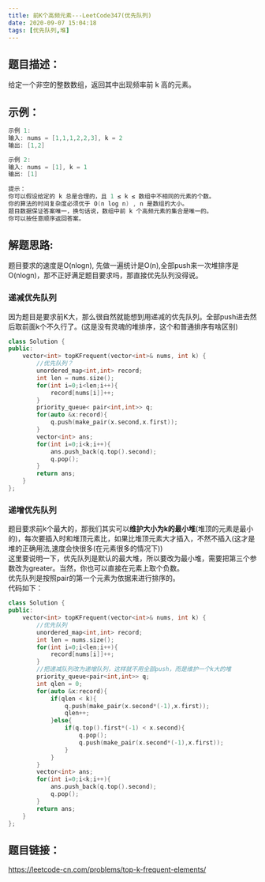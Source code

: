 ```yaml
---
title: 前K个高频元素---LeetCode347(优先队列)
date: 2020-09-07 15:04:18
tags: [优先队列,堆]
---
```

## 题目描述：  
给定一个非空的整数数组，返回其中出现频率前 k 高的元素。

## 示例：   
```cpp
示例 1:
输入: nums = [1,1,1,2,2,3], k = 2
输出: [1,2]

示例 2:
输入: nums = [1], k = 1
输出: [1]
 
提示：
你可以假设给定的 k 总是合理的，且 1 ≤ k ≤ 数组中不相同的元素的个数。
你的算法的时间复杂度必须优于 O(n log n) , n 是数组的大小。
题目数据保证答案唯一，换句话说，数组中前 k 个高频元素的集合是唯一的。
你可以按任意顺序返回答案。
```
<!-- more -->

## 解题思路:  
题目要求的速度是O(nlogn), 先做一遍统计是O(n),全部push来一次堆排序是O(nlogn)，那不正好满足题目要求吗，那直接优先队列没得说。  
### 递减优先队列
因为题目是要求前K大，那么很自然就能想到用递减的优先队列。全部push进去然后取前面k个不久行了。(这是没有灵魂的堆排序，这个和普通排序有啥区别)  
```cpp
class Solution {
public:
    vector<int> topKFrequent(vector<int>& nums, int k) {
        //优先队列？
        unordered_map<int,int> record;
        int len = nums.size();
        for(int i=0;i<len;i++){
            record[nums[i]]++;
        }
        priority_queue< pair<int,int>> q;
        for(auto &x:record){
            q.push(make_pair(x.second,x.first));
        }
        vector<int> ans;
        for(int i=0;i<k;i++){
            ans.push_back(q.top().second);
            q.pop();
        }
        return ans;
    }
};
```

### 递增优先队列
题目要求前k个最大的，那我们其实可以**维护大小为k的最小堆**(堆顶的元素是最小的)，每次要插入时和堆顶元素比，如果比堆顶元素大才插入，不然不插入(这才是堆的正确用法,速度会快很多(在元素很多的情况下))  
这里要说明一下，优先队列是默认的最大堆，所以要改为最小堆，需要把第三个参数改为greater<???>。当然，你也可以直接在元素上取个负数。  
优先队列是按照pair的第一个元素为依据来进行排序的。  
代码如下： 
```cpp
class Solution {
public:
    vector<int> topKFrequent(vector<int>& nums, int k) {
        //优先队列
        unordered_map<int,int> record;
        int len = nums.size();
        for(int i=0;i<len;i++){
            record[nums[i]]++;
        }
        //把递减队列改为递增队列，这样就不用全部push，而是维护一个k大的堆
        priority_queue<pair<int,int>> q;
        int qlen = 0;
        for(auto &x:record){
            if(qlen < k){
                q.push(make_pair(x.second*(-1),x.first));
                qlen++;
            }else{
                if(q.top().first*(-1) < x.second){
                    q.pop();
                    q.push(make_pair(x.second*(-1),x.first));
                }
            }   
        }
        vector<int> ans;
        for(int i=0;i<k;i++){
            ans.push_back(q.top().second);
            q.pop();
        }
        return ans;
    }
};
```


## 题目链接：  
https://leetcode-cn.com/problems/top-k-frequent-elements/